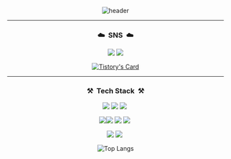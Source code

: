 <div align="center">

![header](https://capsule-render.vercel.app/api?type=soft&color=1997B5&height=150&section=header&text=Welcome&nbsp;to&nbsp;jihee's&nbsp;Github&fontSize=60&animation=blinking)


  ---
  
  ### ☁️ &nbsp;SNS &nbsp;☁️ 
<img src="https://img.shields.io/badge/Tstory-E74C3C?style=plastic&logo=Tstory&logoColor=white"/>&nbsp;<img src="https://img.shields.io/badge/Notion-000000?style=plastic&logo=notion&logoColor=white"/>


[![Tistory's Card](https://github-readme-tistory-card.vercel.app/api?name=jiiheees&theme=kakao)](https://easyhomputer.tistory.com)

  
---
  
 ### ⚒️ &nbsp;Tech Stack &nbsp;⚒️
<img src="https://img.shields.io/badge/Tstory-E74C3C?style=plastic&logo=Tstory&logoColor=white"/>&nbsp;<img src="https://img.shields.io/badge/Notion-000000?style=plastic&logo=notion&logoColor=white"/>&nbsp;<img src="https://img.shields.io/badge/Django-092E20?style=plastic&logo=Django&logoColor=white"/>&nbsp;

<img src="https://img.shields.io/badge/FastAPI-009688?style=plastic&logo=FastAPI&logoColor=white"/><img src="https://img.shields.io/badge/AWS-232F3E?style=plastic&logo=amazonaws&logoColor=white"/>&nbsp;<img src="https://img.shields.io/badge/Docker-2496ED?style=plastic&logo=Docker&logoColor=white"/>&nbsp;<img src="https://img.shields.io/badge/Flask-000000?style=plastic&logo=Flask&logoColor=white"/>&nbsp;

<img src="https://img.shields.io/badge/Postman-FF6C37?style=plastic&logo=Postman&logoColor=white"/>&nbsp;<img src="https://img.shields.io/badge/MySQL-4479A1?style=plastic&logo=MySQL&logoColor=white"/>&nbsp;

![Top Langs](https://github-readme-stats.vercel.app/api/top-langs/?username=jiiheeee)


</div>

<!--
**jiiheeee/jiiheeee** is a ✨ _special_ ✨ repository because its `README.md` (this file) appears on your GitHub profile.

Here are some ideas to get you started:

- 🔭 I’m currently working on ...
- 🌱 I’m currently learning ...
- 👯 I’m looking to collaborate on ...
- 🤔 I’m looking for help with ...
- 💬 Ask me about ...
- 📫 How to reach me: ...
- 😄 Pronouns: ...
- ⚡ Fun fact: ...
-->
